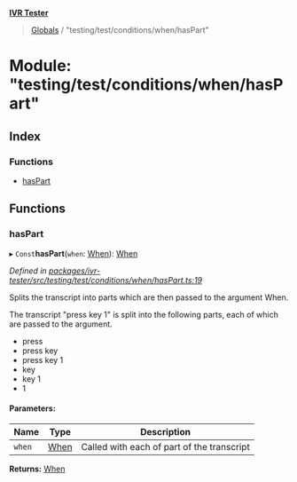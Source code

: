 **[IVR Tester](../README.md)**

> [Globals](../README.md) / "testing/test/conditions/when/hasPart"

# Module: "testing/test/conditions/when/hasPart"

## Index

### Functions

* [hasPart](_testing_test_conditions_when_haspart_.md#haspart)

## Functions

### hasPart

▸ `Const`**hasPart**(`when`: [When](_testing_test_conditions_when_when_.md#when)): [When](_testing_test_conditions_when_when_.md#when)

*Defined in [packages/ivr-tester/src/testing/test/conditions/when/hasPart.ts:19](https://github.com/SketchingDev/ivr-tester/blob/d4b858b/packages/ivr-tester/src/testing/test/conditions/when/hasPart.ts#L19)*

Splits the transcript into parts which are then passed to the argument When.

The transcript "press key 1" is split into the following parts, each of which are
passed to the argument.
  * press
  * press key
  * press key 1
  * key
  * key 1
  * 1

#### Parameters:

Name | Type | Description |
------ | ------ | ------ |
`when` | [When](_testing_test_conditions_when_when_.md#when) | Called with each of part of the transcript  |

**Returns:** [When](_testing_test_conditions_when_when_.md#when)
